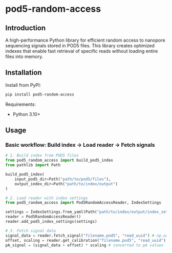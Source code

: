 # pod5-random-access

## Introduction

A high-performance Python library for efficient random access to nanopore sequencing signals stored in POD5 files. This library creates optimized indexes that enable fast retrieval of specific reads without loading entire files into memory.

## Installation

Install from PyPI:

```bash
pip install pod5-random-access
```

Requirements:

- Python 3.10+

## Usage

### Basic workflow: Build index → Load reader → Fetch signals

```python
# 1. Build index from POD5 files
from pod5_random_access import build_pod5_index
from pathlib import Path

build_pod5_index(
    input_pod5_dir=Path("path/to/pod5/files"),
    output_index_dir=Path("path/to/index/output")
)

# 2. Load reader with index settings
from pod5_random_access import Pod5RandomAccessReader, IndexSettings

settings = IndexSettings.from_yaml(Path("path/to/index/output/index_settings.yaml"))
reader = Pod5RandomAccessReader()
reader.add_pod5_index_settings(settings)

# 3. Fetch signal data
signal_data = reader.fetch_signal("filename.pod5", "read_uuid") # np.array of int16
offset, scaling = reader.get_calibration("filename.pod5", "read_uuid")
pA_signal = (signal_data + offset) * scaling # converted to pA values
```
